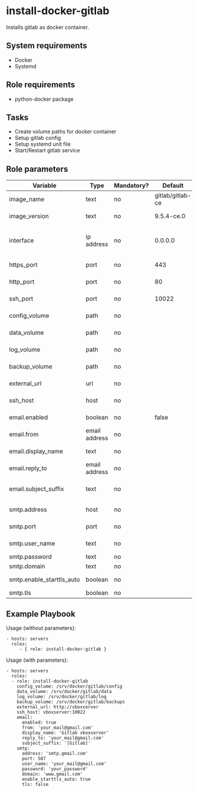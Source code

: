 install-docker-gitlab
=====================

Installs gitlab as docker container.

System requirements
-------------------

* Docker
* Systemd

Role requirements
-----------------

* python-docker package

Tasks
-----

* Create volume paths for docker container
* Setup gitlab config
* Setup systemd unit file
* Start/Restart gitlab service

Role parameters
--------------

| Variable      | Type | Mandatory? | Default | Description           |
|---------------|------|------------|---------|-----------------------|
| image_name    | text | no         | gitlab/gitlab-ce | Docker image name    |
| image_version | text | no         | 9.5.4-ce.0       | Docker image version |
| interface     | ip address | no   | 0.0.0.0          | Mapped network for web-interface ports |
| https_port    | port       | no   | 443              | Mapped HTTPS port        |
| http_port     | port       | no   | 80               | Mapped HTTP port         |
| ssh_port      | port       | no   | 10022            | Mapped SSH port          |
| config_volume | path       | no   | <empty>          | Path to config volume    |
| data_volume   | path       | no   | <empty>          | Path to data volume      |
| log_volume    | path       | no   | <empty>          | Path to log volume       |
| backup_volume | path       | no   | <empty>          | Path to backup volume    |
| external_url  | url        | no   | <empty>          | Gitlab Url, like git.example.org |
| ssh_host      | host       | no   | <empty>          | SSH Host, lile ssh.example.org   |
| email.enabled | boolean    | no   | false            | Is mailing enabled?              |
| email.from    | email address | no | <empty>         | Email from address               |
| email.display_name | text     | no | <empty>         | Email from name                  |
| email.reply_to     | email address | no | <empty>    | Reply email address              |
| email.subject_suffix | text        | no | <empty>    | Suffix in email subject, like [GitLab] |
| smtp.address         | host        | no | <empty>    | SMTP server host                       |
| smtp.port            | port        | no | <empty>    | SMTP server port                       |
| smtp.user_name       | text        | no | <empty>    | SMTP user name                         |
| smtp.password        | text        | no | <empty>    | SMTP password                          |
| smtp.domain          | text        | no | <empty>    | SMTP domain                            |
| smtp.enable_starttls_auto | boolean | no | <empty>   | Is start-tls-auto enabled?             |
| smtp.tls                  | boolean | no | <empty>   | Use TLS?                               |

Example Playbook
----------------

Usage (without parameters):

    - hosts: servers
      roles:
         - { role: install-docker-gitlab }

Usage (with parameters):

    - hosts: servers
      roles:
      - role: install-docker-gitlab
        config_volume: /srv/docker/gitlab/config
        data_volume: /srv/docker/gitlab/data
        log_volume: /srv/docker/gitlab/log
        backup_volume: /srv/docker/gitlab/backups
        external_url: http://vboxserver
        ssh_host: vboxserver:10022
        email:
          enabled: true
          from: 'your_mail@gmail.com'
          display_name: 'Gitlab vboxserver'
          reply_to: 'your_mail@gmail.com'
          subject_suffix: '[Gitlab]'
        smtp:
          address: 'smtp.gmail.com'
          port: 587
          user_name: 'your_mail@gmail.com'
          password: 'your_password'
          domain: 'www.gmail.com'
          enable_starttls_auto: true
          tls: false
